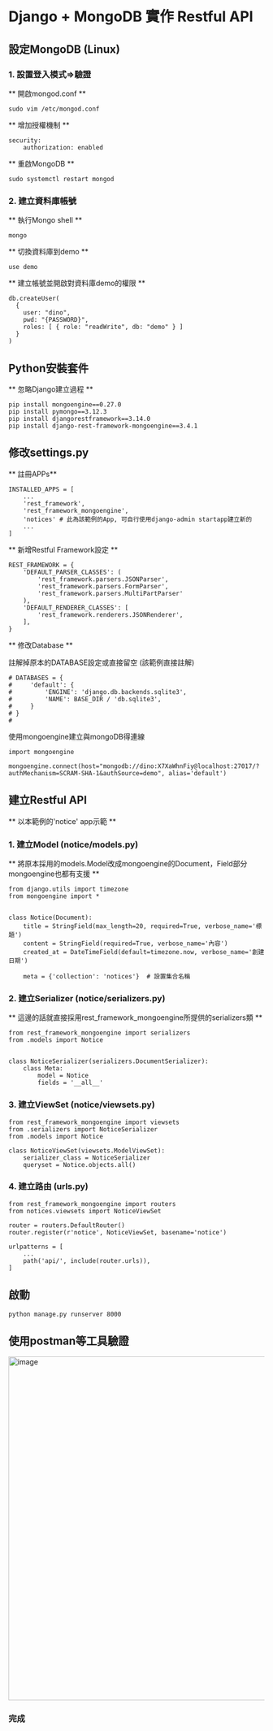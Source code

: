# Django + MongoDB 實作 Restful API

## 設定MongoDB (Linux)

### 1. 設置登入模式=>驗證

** 開啟mongod.conf **
```
sudo vim /etc/mongod.conf
```

** 增加授權機制 **
```
security:
    authorization: enabled
```

** 重啟MongoDB **
```
sudo systemctl restart mongod
```

### 2. 建立資料庫帳號

** 執行Mongo shell **
```
mongo
```

** 切換資料庫到demo **
```
use demo
```

** 建立帳號並開啟對資料庫demo的權限 **
```
db.createUser(
  {
    user: "dino",
    pwd: "{PASSWORD}",
    roles: [ { role: "readWrite", db: "demo" } ]
  }
)
```

## Python安裝套件

** 忽略Django建立過程 **

```
pip install mongoengine==0.27.0
pip install pymongo==3.12.3
pip install djangorestframework==3.14.0
pip install django-rest-framework-mongoengine==3.4.1
```

## 修改settings.py

** 註冊APPs**
```
INSTALLED_APPS = [
    ...
    'rest_framework',
    'rest_framework_mongoengine',
    'notices' # 此為該範例的App, 可自行使用django-admin startapp建立新的
    ...
]
```

** 新增Restful Framework設定 **
```
REST_FRAMEWORK = {
    'DEFAULT_PARSER_CLASSES': (
        'rest_framework.parsers.JSONParser',
        'rest_framework.parsers.FormParser',
        'rest_framework.parsers.MultiPartParser'
    ),
    'DEFAULT_RENDERER_CLASSES': [
        'rest_framework.renderers.JSONRenderer',
    ],
}
```

** 修改Database **

註解掉原本的DATABASE設定或直接留空 (該範例直接註解)
```
# DATABASES = {
#     'default': {
#         'ENGINE': 'django.db.backends.sqlite3',
#         'NAME': BASE_DIR / 'db.sqlite3',
#     }
# }
#
```

使用mongoengine建立與mongoDB得連線
```
import mongoengine

mongoengine.connect(host="mongodb://dino:X7XaWhnFiy@localhost:27017/?authMechanism=SCRAM-SHA-1&authSource=demo", alias='default')
```

## 建立Restful API 

** 以本範例的'notice' app示範 **

### 1. 建立Model (notice/models.py)

** 將原本採用的models.Model改成mongoengine的Document，Field部分mongoengine也都有支援 **
```
from django.utils import timezone
from mongoengine import *


class Notice(Document):
    title = StringField(max_length=20, required=True, verbose_name='標題')
    content = StringField(required=True, verbose_name='內容')
    created_at = DateTimeField(default=timezone.now, verbose_name='創建日期')

    meta = {'collection': 'notices'}  # 設置集合名稱
```

### 2. 建立Serializer (notice/serializers.py)

** 這邊的話就直接採用rest_framework_mongoengine所提供的serializers類 **

```
from rest_framework_mongoengine import serializers
from .models import Notice


class NoticeSerializer(serializers.DocumentSerializer):
    class Meta:
        model = Notice
        fields = '__all__'
```

### 3. 建立ViewSet (notice/viewsets.py)

```
from rest_framework_mongoengine import viewsets
from .serializers import NoticeSerializer
from .models import Notice

class NoticeViewSet(viewsets.ModelViewSet):
    serializer_class = NoticeSerializer
    queryset = Notice.objects.all()
```

### 4. 建立路由 (urls.py)


```
from rest_framework_mongoengine import routers
from notices.viewsets import NoticeViewSet

router = routers.DefaultRouter()
router.register(r'notice', NoticeViewSet, basename='notice')

urlpatterns = [
    ...
    path('api/', include(router.urls)),
]
```

## 啟動

```
python manage.py runserver 8000
```

## 使用postman等工具驗證

<img width="677" alt="image" src="https://github.com/dinoi22g/django_mongo_restapi_demo/assets/95574882/94976c39-b493-475b-90bf-77a7c833cec6">

### 完成

